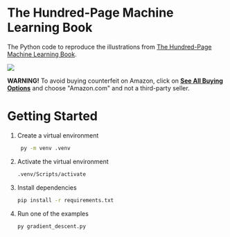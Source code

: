 # The Hundred-Page Machine Learning Book
The Python code to reproduce the illustrations from [The Hundred-Page Machine Learning Book](http://themlbook.com/).

![](http://themlbook.com/images/og-image3.png)

**WARNING!** To avoid buying counterfeit on Amazon, click on **[See All Buying Options](https://www.amazon.com/gp/offer-listing/199957950X/)** and choose "Amazon.com" and not a third-party seller.

# Getting Started
1. Create a virtual environment
   ```bash
    py -m venv .venv
    ```
2. Activate the virtual environment
    ```bash
    .venv/Scripts/activate
    ```
3. Install dependencies
   ```bash
   pip install -r requirements.txt
   ```
4. Run one of the examples
   ```
   py gradient_descent.py
   ```
